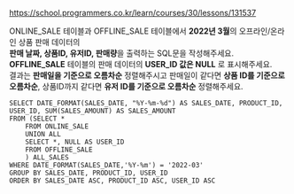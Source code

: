 https://school.programmers.co.kr/learn/courses/30/lessons/131537

ONLINE_SALE 테이블과 OFFLINE_SALE 테이블에서 **2022년 3월**의 오프라인/온라인 상품 판매 데이터의  
**판매 날짜, 상품ID, 유저ID, 판매량**을 출력하는 SQL문을 작성해주세요.  
**OFFLINE_SALE** 테이블의 판매 데이터의 **USER_ID 값은 NULL** 로 표시해주세요.  
결과는 **판매일을 기준으로 오름차순** 정렬해주시고 판매일이 같다면
**상품 ID를 기준으로 오름차순**, 상품ID까지 같다면 **유저 ID를 기준으로 오름차순** 정렬해주세요.

```
SELECT DATE_FORMAT(SALES_DATE, "%Y-%m-%d") AS SALES_DATE, PRODUCT_ID, USER_ID, SUM(SALES_AMOUNT) AS SALES_AMOUNT
FROM (SELECT *
    FROM ONLINE_SALE
    UNION ALL
    SELECT *, NULL AS USER_ID
    FROM OFFLINE_SALE
    ) ALL_SALES    
WHERE DATE_FORMAT(SALES_DATE,'%Y-%m') = '2022-03'
GROUP BY SALES_DATE, PRODUCT_ID, USER_ID
ORDER BY SALES_DATE ASC, PRODUCT_ID ASC, USER_ID ASC
```
